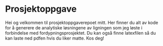 # Prosjektoppgave
Hei og velkommen til prosjektoppgaverepoet mitt. Her finner du alt av kode for å generere de analytiske løsningene av ligningen som jeg løste i forbindelse med fordypningsprosjektet. Du kan også finne latexfilen så du kan laste ned pdfen hvis du liker matte. Kos deg! 
